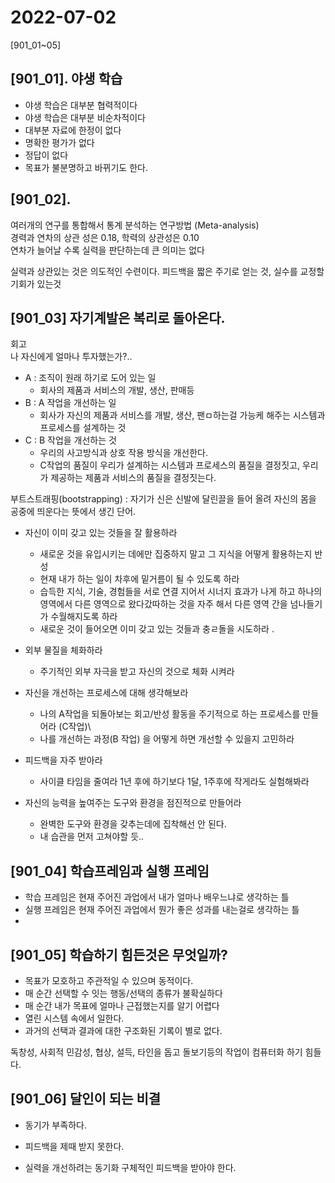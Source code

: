# 2022-07-02 
[901_01~05]
## [901_01]. 야생 학습

- 야생 학습은 대부분 협력적이다
- 야생 학습은 대부분 비순차적이다
- 대부분 자료에 한정이 없다
- 명확한 평가가 없다
- 정답이 없다
- 목표가 불분명하고 바뀌기도 한다.

## [901_02]. 
여러개의 연구를 통합해서 통계 분석하는 연구방법 (Meta-analysis)  
경력과 연차의 상관 성은 0.18, 학력의 상관성은 0.10  
연차가 늘어날 수록 실력을 판단하는데 큰 의미는 없다


실력과 상관있는 것은 의도적인 수련이다. 
피드백을 짧은 주기로 얻는 것, 실수를 교정할 기회가 있는것 

## [901_03] 자기계발은 복리로 돌아온다.
회고  
나 자신에게 얼마나 투자했는가?..  
- A : 조직이 원래 하기로 도어 있는 일
  - 회사의 제품과 서비스의 개발, 생산, 판매등 
- B : A 작업을 개선하는 일 
  - 회사가 자신의 제품과 서비스를 개발, 생산, 팬ㅁ하는걸 가능케 해주는 시스템과 프로세스를 설계하는 것 
- C : B 작업을 개선하는 것
  - 우리의 사고방식과 상호 작용 방식을 개선한다. 
  - C작업의 품질이 우리가 설계하는 시스템과 프로세스의 품질을 결정짓고, 우리가 제공하는 제품과 서비스의 품질을 결정짓는다.

부트스트래핑(bootstrapping) : 자기가 신은 신발에 달린끌을 들어 올려 자신의 몸을 공중에 띄운다는 뜻에서 생긴 단어.

- 자신이 이미 갖고 있는 것들을 잘 활용하라
  - 새로운 것을 유입시키는 데에만 집중하지 말고 그 지식을 어떻게 활용하는지 반성
  - 현재 내가 하는 일이 차후에 밑거름이 될 수 있도록 하라
  - 습득한 지식, 기술, 경험들을 서로 연결 지어서 시너지 효과가 나게 하고 하나의 영역에서 다른 영역으로 왔다갔따하는 것을 자주 해서 다른 영역 간을 넘나들기가 수월해지도록 하라
  - 새로운 것이 들어오면 이미 갖고 있는 것들과 충ㄹ돌을 시도하라 .

- 외부 물질을 체화하라
  - 주기적인 외부 자극을 받고 자신의 것으로 체화 시켜라  
  
- 자신을 개선하는 프로세스에 대해 생각해보라 
  - 나의 A작업을 되돌아보는 회고/반성 활동을 주기적으로 하는 프로세스를 만들어라 (C작업)\
  - 나를 개선하는 과정(B 작업) 을 어떻게 하면 개선할 수 있을지 고민하라 

- 피드백을 자주 받아라
  - 사이클 타임을 줄여라 1년 후에 하기보다 1달, 1주후에 작게라도 실험해봐라 
- 자신의 능력을 높여주는 도구와 환경을 점진적으로 만들어라 
  - 완벽한 도구와 환경을 갖추는데에 집착해선 안 된다.
  - 내 습관을 먼저 고쳐야할 듯..

## [901_04] 학습프레임과 실행 프레임
- 학습 프레임은 현재 주어진 과업에서 내가 얼마나 배우느냐로 생각하는 틀
- 실행 프레임은 현재 주어진 과업에서 뭔가 좋은 성과를 내는걸로 생각하는 틀
- 
## [901_05] 학습하기 힘든것은 무엇일까?
- 목표가 모호하고 주관적일 수 있으며 동적이다.
- 매 순간 선택할 수 잇는 행동/선택의 종류가 불확실하다
- 매 순간 내가 목표에 얼마나 근접했는지를 알기 어렵다
- 열린 시스템 속에서 일한다.
- 과거의 선택과 결과에 대한 구조화된 기록이 별로 없다.

독창성, 사회적 민감성, 협상, 설득, 타인을 돕고 돌보기등의 작업이 컴퓨터화 하기 힘들다.


## [901_06] 달인이 되는 비결 
- 동기가 부족하다.
- 피드백을 제때 받지 못한다.

- 실력을 개선하려는 동기화 구체적인 피드백을 받아야 한다.



